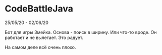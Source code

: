 # CodeBattleJava
 25/05/20 - 02/06/20
 
 Бот для игры Змейка. Основа - поиск в ширину. Или что-то вроде.
 Он работает и не вылетает. Это радует.
 
 На самом деле всё очень плохо.
 
